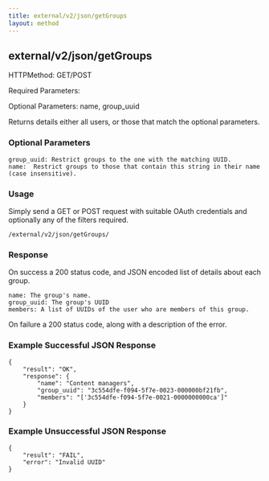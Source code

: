 ```yaml
---
title: external/v2/json/getGroups
layout: method
---
```

## external/v2/json/getGroups

HTTPMethod: GET/POST

Required Parameters: 

Optional Parameters: name, group_uuid


Returns details either all users, or those that match the optional parameters.

### Optional Parameters

    group_uuid: Restrict groups to the one with the matching UUID.
    name:  Restrict groups to those that contain this string in their name (case insensitive).

### Usage

Simply send a GET or POST request with suitable OAuth credentials and optionally any of the filters required.

`/external/v2/json/getGroups/`

### Response

On success a 200 status code, and JSON encoded list of details about each group.

    name: The group's name.
    group_uuid: The group's UUID
    members: A list of UUIDs of the user who are members of this group.

On failure a 200 status code, along with a description of the error.

### Example Successful JSON Response

    {
        "result": "OK",
        "response": {
            "name": "Content managers",
            "group_uuid": "3c554dfe-f094-5f7e-0023-000000bf21fb",
            "members": "['3c554dfe-f094-5f7e-0021-0000000000ca']"
        }
    }

### Example Unsuccessful JSON Response

    {
        "result": "FAIL",
        "error": "Invalid UUID" 
    }
